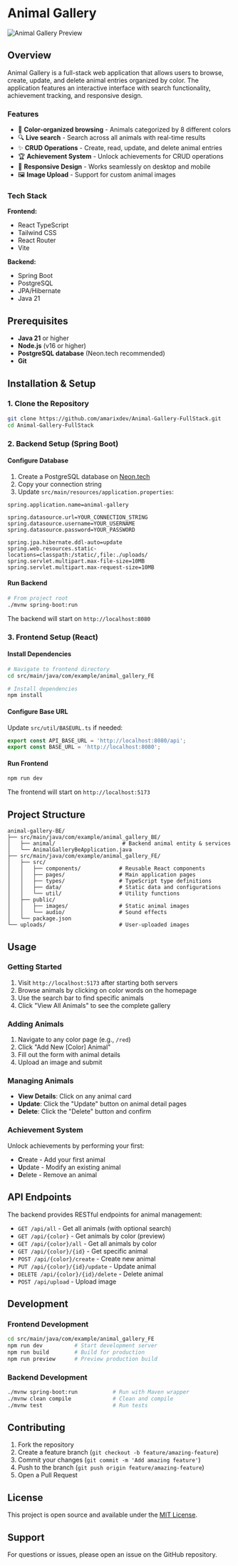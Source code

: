 # Animal Gallery

![Animal Gallery Preview](preview.png)

## Overview
Animal Gallery is a full-stack web application that allows users to browse, create, update, and delete animal entries organized by color. The application features an interactive interface with search functionality, achievement tracking, and responsive design.

### Features
- 🎨 **Color-organized browsing** - Animals categorized by 8 different colors
- 🔍 **Live search** - Search across all animals with real-time results
- ✨ **CRUD Operations** - Create, read, update, and delete animal entries
- 🏆 **Achievement System** - Unlock achievements for CRUD operations
- 📱 **Responsive Design** - Works seamlessly on desktop and mobile
- 🖼️ **Image Upload** - Support for custom animal images

### Tech Stack
**Frontend:**
- React TypeScript
- Tailwind CSS
- React Router
- Vite

**Backend:**
- Spring Boot
- PostgreSQL
- JPA/Hibernate
- Java 21

## Prerequisites
- **Java 21** or higher
- **Node.js** (v16 or higher)
- **PostgreSQL database** (Neon.tech recommended)
- **Git**

## Installation & Setup

### 1. Clone the Repository
```bash
git clone https://github.com/amarixdev/Animal-Gallery-FullStack.git
cd Animal-Gallery-FullStack
```

### 2. Backend Setup (Spring Boot)

#### Configure Database
1. Create a PostgreSQL database on [Neon.tech](https://neon.tech)
2. Copy your connection string
3. Update `src/main/resources/application.properties`:
```properties
spring.application.name=animal-gallery

spring.datasource.url=YOUR_CONNECTION_STRING
spring.datasource.username=YOUR_USERNAME
spring.datasource.password=YOUR_PASSWORD

spring.jpa.hibernate.ddl-auto=update
spring.web.resources.static-locations=classpath:/static/,file:./uploads/
spring.servlet.multipart.max-file-size=10MB
spring.servlet.multipart.max-request-size=10MB
```

#### Run Backend
```bash
# From project root
./mvnw spring-boot:run
```

The backend will start on `http://localhost:8080`

### 3. Frontend Setup (React)

#### Install Dependencies
```bash
# Navigate to frontend directory
cd src/main/java/com/example/animal_gallery_FE

# Install dependencies
npm install
```

#### Configure Base URL
Update `src/util/BASEURL.ts` if needed:
```typescript
export const API_BASE_URL = 'http://localhost:8080/api';
export const BASE_URL = 'http://localhost:8080';
```

#### Run Frontend
```bash
npm run dev
```

The frontend will start on `http://localhost:5173`

## Project Structure
```
animal-gallery-BE/
├── src/main/java/com/example/animal_gallery_BE/
│   ├── animal/                     # Backend animal entity & services
│   └── AnimalGalleryBeApplication.java
├── src/main/java/com/example/animal_gallery_FE/
│   ├── src/
│   │   ├── components/            # Reusable React components
│   │   ├── pages/                 # Main application pages
│   │   ├── types/                 # TypeScript type definitions
│   │   ├── data/                  # Static data and configurations
│   │   └── util/                  # Utility functions
│   ├── public/
│   │   ├── images/                # Static animal images
│   │   └── audio/                 # Sound effects
│   └── package.json
└── uploads/                       # User-uploaded images
```

## Usage

### Getting Started
1. Visit `http://localhost:5173` after starting both servers
2. Browse animals by clicking on color words on the homepage
3. Use the search bar to find specific animals
4. Click "View All Animals" to see the complete gallery

### Adding Animals
1. Navigate to any color page (e.g., `/red`)
2. Click "Add New [Color] Animal"
3. Fill out the form with animal details
4. Upload an image and submit

### Managing Animals
- **View Details**: Click on any animal card
- **Update**: Click the "Update" button on animal detail pages
- **Delete**: Click the "Delete" button and confirm

### Achievement System
Unlock achievements by performing your first:
- **C**reate - Add your first animal
- **U**pdate - Modify an existing animal  
- **D**elete - Remove an animal

## API Endpoints
The backend provides RESTful endpoints for animal management:

- `GET /api/all` - Get all animals (with optional search)
- `GET /api/{color}` - Get animals by color (preview)
- `GET /api/{color}/all` - Get all animals by color
- `GET /api/{color}/{id}` - Get specific animal
- `POST /api/{color}/create` - Create new animal
- `PUT /api/{color}/{id}/update` - Update animal
- `DELETE /api/{color}/{id}/delete` - Delete animal
- `POST /api/upload` - Upload image

## Development

### Frontend Development
```bash
cd src/main/java/com/example/animal_gallery_FE
npm run dev          # Start development server
npm run build        # Build for production
npm run preview      # Preview production build
```

### Backend Development
```bash
./mvnw spring-boot:run           # Run with Maven wrapper
./mvnw clean compile             # Clean and compile
./mvnw test                      # Run tests
```

## Contributing
1. Fork the repository
2. Create a feature branch (`git checkout -b feature/amazing-feature`)
3. Commit your changes (`git commit -m 'Add amazing feature'`)
4. Push to the branch (`git push origin feature/amazing-feature`)
5. Open a Pull Request

## License
This project is open source and available under the [MIT License](LICENSE).

## Support
For questions or issues, please open an issue on the GitHub repository.
